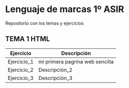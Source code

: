 # Lenguaje de marcas 1º ASIR
Repositorio con los temas y ejercicios

## TEMA 1 HTML

| Ejercicio | Descripción |
| --------- | ----------- |
| Ejercicio_1 | mi primera pagrina web sencilla |
| Ejercicio_2 | Descripción_2 |
| Ejercicio_3 | Descripción_3 |
